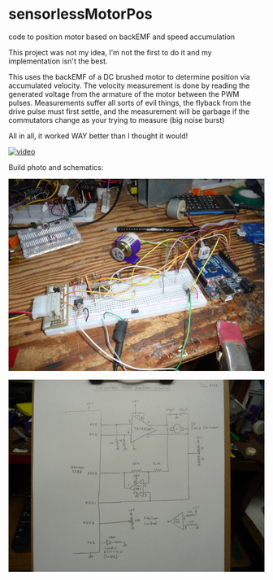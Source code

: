 # sensorlessMotorPos
code to position motor based on backEMF and speed accumulation

This project was not my idea, I'm not the first to do it and my implementation isn't the best.

This uses the backEMF of a DC brushed motor to determine position via accumulated velocity.
The velocity measurement is done by reading the generated voltage from the armature of the motor between the PWM pulses.
Measurements suffer all sorts of evil things, the flyback from the drive pulse must first settle, and the measurement will be 
garbage if the commutators change as your trying to measure (big noise burst)

All in all, it worked WAY better than I thought it would!

[![video](https://img.youtube.com/vi/iJDwuBfbN4A/maxresdefault.jpg)](https://youtu.be/iJDwuBfbN4A)

Build photo and schematics:

![image](p1220738.jpg)

![image](p1220749.jpg)

